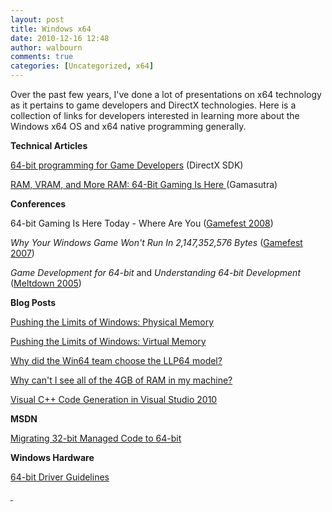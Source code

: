 ```yaml
---
layout: post
title: Windows x64
date: 2010-12-16 12:48
author: walbourn
comments: true
categories: [Uncategorized, x64]
---
```

Over the past few years, I've done a lot of presentations on x64 technology as it pertains to game developers and DirectX technologies. Here is a collection of links for developers interested in learning more about the Windows x64 OS and x64 native programming generally.

<strong>Technical Articles</strong>

<a href="http://msdn.microsoft.com/en-us/library/ee418798.aspx" title="MSDN">64-bit programming for Game Developers</a> (DirectX SDK)

<a href="http://www.gamasutra.com/view/feature/3602/sponsored_feature_ram_vram_and_.php" title="Gamaustra">RAM, VRAM, and More RAM: 64-Bit Gaming Is Here </a>(Gamasutra)

<strong>Conferences</strong>

64-bit Gaming Is Here Today - Where Are You (<a href="https://msdnshared.blob.core.windows.net/media/2017/11/64-bit-Gaming-Is-Here-Today-Where-Are-You.zip">Gamefest 2008</a>)

<em>Why Your Windows Game Won't Run In 2,147,352,576 Bytes</em> (<a href="https://msdnshared.blob.core.windows.net/media/2017/04/Why-Your-Windows-Game-Wont-Run-In-2147352576-Bytes.zip">Gamefest 2007</a>)

<em>Game Development for 64-bit</em> and <em>Understanding 64-bit Development</em> (<a href="https://msdnshared.blob.core.windows.net/media/2017/11/Game-Development-for-Windows-64-bit-Chuck-Walbourn-Meltdown-2005.zip">Meltdown 2005</a>)

<strong>Blog Posts</strong>

<a href="http://blogs.technet.com/b/markrussinovich/archive/2008/07/21/3092070.aspx" title="Mark Russinovich's Blog">Pushing the Limits of Windows: Physical Memory
</a>

<a href="http://blogs.technet.com/b/markrussinovich/archive/2008/11/17/3155406.aspx" title="Mark Russinovich's Blog">Pushing the Limits of Windows: Virtual Memory</a>

<a href="http://blogs.msdn.com/b/oldnewthing/archive/2005/01/31/363790.aspx" title="The Old New Thing Blog">Why did the Win64 team choose the LLP64 model?</a>

<a href="http://blogs.msdn.com/b/oldnewthing/archive/2006/08/14/699521.aspx" title="The Old New Thing">Why can't I see all of the 4GB of RAM in my machine?</a>

<a href="http://blogs.msdn.com/b/vcblog/archive/2009/11/02/visual-c-code-generation-in-visual-studio-2010.aspx" title="Visual C++ Blog">Visual C++ Code Generation in Visual Studio 2010</a>

<strong>MSDN</strong>

<a href="http://msdn.microsoft.com/en-us/library/ms973190.aspx" title="MSDN">Migrating 32-bit Managed Code to 64-bit</a>

<strong>Windows Hardware</strong>

<a href="http://www.microsoft.com/whdc/driver/64bitguide.mspx" title="WHDC">64-bit Driver Guidelines</a>

<a href="https://msdnshared.blob.core.windows.net/media/2017/04/Why-Your-Windows-Game-Wont-Run-In-2147352576-Bytes.zip"> </a>
